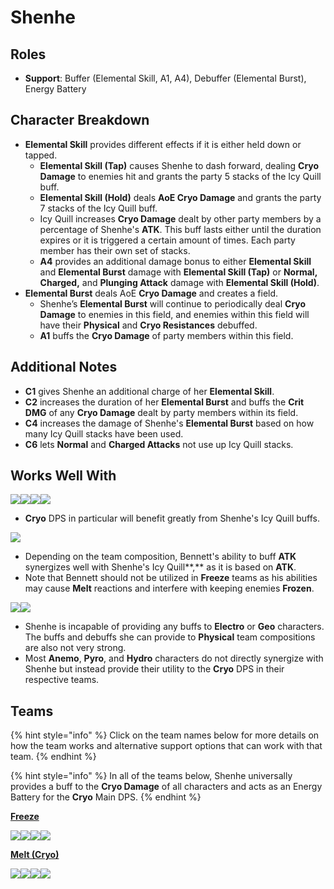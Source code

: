 # Shenhe

## Roles

* **Support**: Buffer (Elemental Skill, A1, A4), Debuffer (Elemental Burst), Energy Battery

## Character Breakdown

* **Elemental Skill** provides different effects if it is either held down or tapped.&#x20;
  * **Elemental Skill (Tap)** causes Shenhe to dash forward, dealing **Cryo Damage** to enemies hit and grants the party 5 stacks of the Icy Quill buff.
  * **Elemental Skill (Hold)** deals **AoE Cryo Damage** and grants the party 7 stacks of the Icy Quill buff.
  * Icy Quill increases **Cryo Damage** dealt by other party members by a percentage of Shenhe's **ATK**. This buff lasts either until the duration expires or it is triggered a certain amount of times. Each party member has their own set of stacks.
  * **A4** provides an additional damage bonus to either **Elemental Skill** and **Elemental Burst** damage with **Elemental Skill (Tap)** or **Normal, Charged,** and **Plunging Attack** damage with **Elemental Skill (Hold)**.
* **Elemental Burst** deals AoE **Cryo Damage** and creates a field.
  * Shenhe’s **Elemental Burst** will continue to periodically deal **Cryo Damage** to enemies in this field, and enemies within this field will have their **Physical** and **Cryo Resistances** debuffed.&#x20;
  * **A1** buffs the **Cryo Damage** of party members within this field.

## Additional Notes

* **C1** gives Shenhe an additional charge of her **Elemental Skill**.
* **C2** increases the duration of her **Elemental Burst** and buffs the **Crit DMG** of any **Cryo Damage** dealt by party members within its field.
* **C4** increases the damage of Shenhe's **Elemental Burst** based on how many Icy Quill stacks have been used.
* **C6** lets **Normal** and **Charged Attacks** not use up Icy Quill stacks.

## Works Well With

![](../../.gitbook/assets/UI\_AvatarIcon\_Ganyu.png)![](../../.gitbook/assets/UI\_AvatarIcon\_Ayaka.png)![](../../.gitbook/assets/UI\_AvatarIcon\_Kaeya.png)![](../../.gitbook/assets/UI\_AvatarIcon\_Rosaria.png)

* **Cryo** DPS in particular will benefit greatly from Shenhe's Icy Quill buffs.

![](../../.gitbook/assets/UI\_AvatarIcon\_Bennett.png)

* Depending on the team composition, Bennett's ability to buff **ATK** synergizes well with Shenhe's Icy Quill**,** as it is based on **ATK**.&#x20;
* Note that Bennett should not be utilized in **Freeze** teams as his abilities may cause **Melt** reactions and interfere with keeping enemies **Frozen**.

![](../../.gitbook/assets/Element\_Electro.webp)![](../../.gitbook/assets/Element\_Geo.webp)

* Shenhe is incapable of providing any buffs to **Electro** or **Geo** characters. The buffs and debuffs she can provide to **Physical** team compositions are also not very strong.&#x20;
* Most **Anemo**, **Pyro**, and **Hydro** characters do not directly synergize with Shenhe but instead provide their utility to the **Cryo** DPS in their respective teams.

## Teams

{% hint style="info" %}
Click on the team names below for more details on how the team works and alternative support options that can work with that team.
{% endhint %}

{% hint style="info" %}
In all of the teams below, Shenhe universally provides a buff to the **Cryo Damage** of all characters and acts as an Energy Battery for the **Cryo** Main DPS.
{% endhint %}

****[**Freeze**](../../teams/freeze.md)****

![](../../.gitbook/assets/UI\_AvatarIcon\_Ayaka.png)![](../../.gitbook/assets/UI\_AvatarIcon\_Mona.png)![](../../.gitbook/assets/UI\_AvatarIcon\_Shenhe.png)![](../../.gitbook/assets/UI\_AvatarIcon\_Diona.png)

****[**Melt (Cryo)**](../../teams/reverse-melt.md)****

![](../../.gitbook/assets/UI\_AvatarIcon\_Rosaria.png)![](../../.gitbook/assets/UI\_AvatarIcon\_Xiangling.png)![](../../.gitbook/assets/UI\_AvatarIcon\_Shenhe.png)![](../../.gitbook/assets/UI\_AvatarIcon\_Bennett.png)

